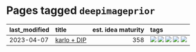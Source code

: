 # Pages tagged `deepimageprior`

|last_modified|title|est. idea maturity|tags
|:---|:---|---:|:---|
|2023-04-07|[karlo + DIP](../karlo-dip.md)|358|[![](https://img.shields.io/badge/tag-deepimageprior-161a53)](../tags/deepimageprior.md) [![](https://img.shields.io/badge/tag-experimental-1614f8)](../tags/experimental.md) [![](https://img.shields.io/badge/tag-image_generation-6819c6)](../tags/image_generation.md) [![](https://img.shields.io/badge/tag-prior-b3194)](../tags/prior.md) [![](https://img.shields.io/badge/tag-wip-dad82b)](../tags/wip.md)|